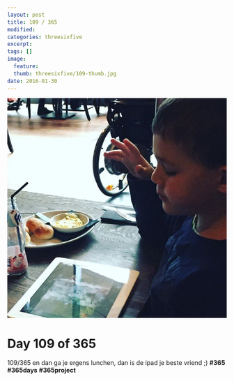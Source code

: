 ```yaml
---
layout: post
title: 109 / 365
modified:
categories: threesixfive
excerpt:
tags: []
image:
  feature: 
  thumb: threesixfive/109-thumb.jpg
date: 2016-01-30
---
```


![109](/images/threesixfive/109.jpg)

# Day 109 of 365

109/365 en dan ga je ergens lunchen, dan is de ipad je beste vriend ;) **\#365** **\#365days** **\#365project**
